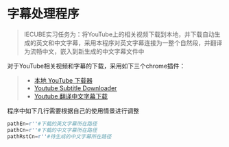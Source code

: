 # 字幕处理程序

> IECUBE实习任务为：将YouTube上的相关视频下载到本地，并下载自动生成的英文和中文字幕，采用本程序对英文字幕连接为一整个自然段，并翻译为流畅中文，嵌入到新生成的中文字幕文件中

对于YouTube相关视频和字幕的下载，采用如下三个chrome插件：

>- [本地 YouTube 下载器](https://greasyfork.org/zh-CN/scripts/369400-local-youtube-downloader)
>- [Youtube Subtitle Downloader](https://greasyfork.org/zh-CN/scripts/5368-youtube-subtitle-downloader-v28)
>- [Youtube 翻译中文字幕下载](https://greasyfork.org/zh-CN/scripts/38941-youtube-%E7%BF%BB%E8%AF%91%E4%B8%AD%E6%96%87%E5%AD%97%E5%B9%95%E4%B8%8B%E8%BD%BD-v10)

程序中如下几行需要根据自己的使用情景进行调整

```python
pathEn=r''#下载的英文字幕所在路径
pathCn=r''#下载的中文字幕所在路径
pathRstCn=r''#待生成的中文字幕所在路径
```

